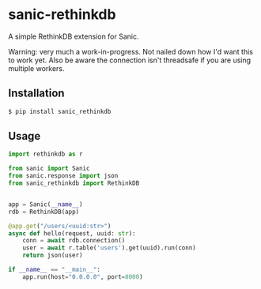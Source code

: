 # sanic-rethinkdb
A simple RethinkDB extension for Sanic.

Warning: very much a work-in-progress. Not nailed down how I'd want this to work yet. Also be aware the connection isn't threadsafe if you are using multiple workers.

## Installation
```bash
$ pip install sanic_rethinkdb
```

## Usage
```python
import rethinkdb as r

from sanic import Sanic
from sanic.response import json
from sanic_rethinkdb import RethinkDB


app = Sanic(__name__)
rdb = RethinkDB(app)

@app.get("/users/<uuid:str>")
async def hello(request, uuid: str):
    conn = await rdb.connection()
    user = await r.table('users').get(uuid).run(conn)
    return json(user)

if __name__ == "__main__":
    app.run(host="0.0.0.0", port=8000)
```
